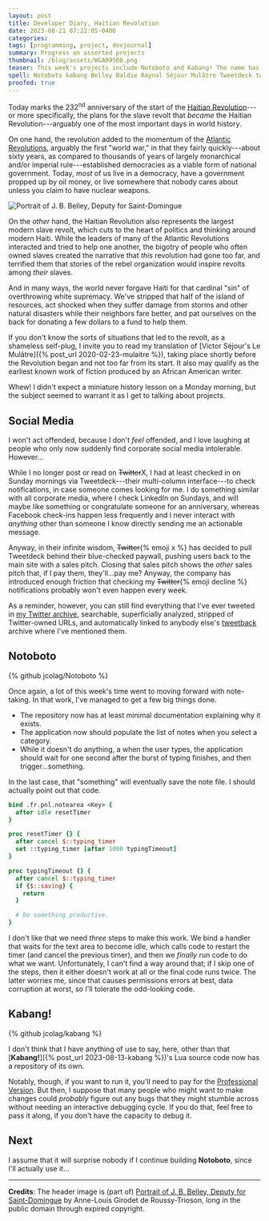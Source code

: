 ```yaml
---
layout: post
title: Developer Diary, Haitian Revolution
date: 2023-08-21 07:22:05-0400
categories:
tags: [programming, project, devjournal]
summary: Progress on assorted projects
thumbnail: /blog/assets/WGA09508.png
teaser: This week's projects include Notoboto and Kabang! The name has an exclamation point; I didn't add it as an expression of excitement...
spell: Notoboto kabang Belley Baldie Raynal Séjour Mulâtre Tweetdeck tweetback Tcl Tk pnl notearea resetTimer typingTimeout Girodet
proofed: true
---
```


Today marks the 232<sup>nd</sup> anniversary of the start of the [Haitian Revolution](https://en.wikipedia.org/wiki/Haitian_Revolution)---or more specifically, the plans for the slave revolt that *became* the Haitian Revolution---arguably one of the most important days in world history.  

On one hand, the revolution added to the momentum of the [Atlantic Revolutions](https://en.wikipedia.org/wiki/Atlantic_Revolutions), arguably the first "world war," in that they fairly quickly---about sixty years, as compared to thousands of years of largely monarchical and/or imperial rule---established democracies as a viable form of national government.  Today, *most* of us live in a democracy, have a government propped up by oil money, or live somewhere that nobody cares about unless you claim to have nuclear weapons.

![Portrait of J. B. Belley, Deputy for Saint-Domingue](/blog/assets/WGA09508.png "From an ocean away, Baldie (the statue's subject) wrote that no state can ever legitimately authorize slavery, and that anyone trying to justify such a system deserves a dagger to the back.  Five stars, Monsieur Raynal, five stars.")

On the *other* hand, the Haitian Revolution also represents the largest modern slave revolt, which cuts to the heart of politics and thinking around modern Haiti.  While the leaders of many of the Atlantic Revolutions interacted and tried to help one another, the bigotry of people who often owned slaves created the narrative that *this* revolution had gone too far, and terrified them that stories of the rebel organization would inspire revolts among *their* slaves.

And in many ways, the world never forgave Haiti for that cardinal "sin" of overthrowing white supremacy.  We've stripped that half of the island of resources, act shocked when they suffer damage from storms and other natural disasters while their neighbors fare better, and pat ourselves on the back for donating a few dollars to a fund to help them.

If you don't know the sorts of situations that led to the revolt, as a shameless self-plug, I invite you to read my translation of [Victor Séjour's Le Mulâtre]({% post_url 2020-02-23-mulaitre %}), taking place shortly before the Revolution began and not too far from its start.  It also may qualify as the earliest known work of fiction produced by an African American writer.

Whew!  I didn't expect a miniature history lesson on a Monday morning, but the subject seemed to warrant it as I get to talking about projects.

## Social Media

I won't act offended, because I don't *feel* offended, and I love laughing at people who only now suddenly find corporate social media intolerable.  However...

While I no longer post or read on ~~Twitter~~X, I had at least checked in on Sunday mornings via Tweetdeck---their multi-column interface---to check notifications, in case someone comes looking for me.  I do something similar with all corporate media, where I check LinkedIn on Sundays, and will maybe like something or congratulate someone for an anniversary, whereas Facebook check-ins happen less frequently and I never interact with *anything* other than someone I know directly sending me an actionable message.

Anyway, in their infinite wisdom, ~~Twitter~~{% emoji x %} has decided to pull Tweetdeck behind their blue-checked paywall, pushing users back to the main site with a sales pitch.  Closing that sales pitch shows the *other* sales pitch that, if I pay them, they'll...pay me?  Anyway, the company has introduced enough friction that checking my ~~Twitter~~{% emoji decline %} notifications probably won't even happen every week.

As a reminder, however, you can still find everything that I've ever tweeted in [my Twitter archive](https://jcolag.github.io/twitter/), searchable, superficially analyzed, stripped of Twitter-owned URLs, and automatically linked to anybody else's [tweetback](https://github.com/tweetback) archive where I've mentioned them.

## Notoboto

{% github jcolag/Notoboto %}

Once again, a lot of this week's time went to moving forward with note-taking.  In that work, I've managed to get a few big things done.

 * The repository now has at least minimal documentation explaining why it exists.
 * The application now should populate the list of notes when you select a category.
 * While it doesn't do anything, a when the user types, the application should wait for one second after the burst of typing finishes, and then trigger...something.

In the last case, that "something" will eventually save the note file.  I should actually point out that code.

```tcl
bind .fr.pnl.notearea <Key> {
  after idle resetTimer
}

proc resetTimer {} {
  after cancel $::typing_timer
  set ::typing_timer [after 1000 typingTimeout]
}

proc typingTimeout {} {
  after cancel $::typing_timer
  if {$::saving} {
    return
  }

  # Do something productive.
}
```

I don't like that we need *three* steps to make this work.  We bind a handler that waits for the text area to become idle, which calls code to restart the timer (and cancel the previous timer), and then we *finally* run code to do what we want.  Unfortunately, I can't find a way around that; if I skip one of the steps, then it either doesn't work at all or the final code runs twice.  The latter worries me, since that causes permissions errors at best, data corruption at worst, so I'll tolerate the odd-looking code.

## Kabang!

{% github jcolag/kabang %}

I don't think that I have anything of use to say, here, other than that [**Kabang!**]({% post_url 2023-08-13-kabang %})'s Lua source code now has a repository of its own.

Notably, though, if you want to run it, you'll need to pay for the [Professional Version](https://nesbox.itch.io/tic80).  But then, I suppose that many people who might want to make changes could *probably* figure out any bugs that they might stumble across without needing an interactive debugging cycle.  If you do that, feel free to pass it along, if you don't have the capacity to debug it.

## Next

I assume that it will surprise nobody if I continue building **Notoboto**, since I'll actually use it...

* * *

**Credits**:  The header image is (part of) [Portrait of J. B. Belley, Deputy for Saint-Domingue](https://commons.wikimedia.org/wikihttps://commons.wikimedia.org/wiki/File:Anne-Louis_Girodet_De_Roucy-Trioson_-_Portrait_of_J._B._Belley,_Deputy_for_Saint-Domingue_-_WGA09508.jpg) by Anne-Louis Girodet de Roussy-Trioson, long in the public domain through expired copyright.
